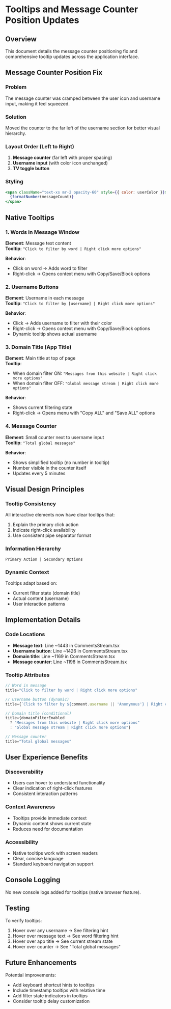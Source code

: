 # Tooltips and Message Counter Position Updates

## Overview
This document details the message counter positioning fix and comprehensive tooltip updates across the application interface.

## Message Counter Position Fix

### Problem
The message counter was cramped between the user icon and username input, making it feel squeezed.

### Solution
Moved the counter to the far left of the username section for better visual hierarchy.

### Layout Order (Left to Right)
1. **Message counter** (far left with proper spacing)
2. **Username input** (with color icon unchanged)  
3. **TV toggle button**

### Styling
```jsx
<span className="text-xs mr-2 opacity-60" style={{ color: userColor }}>
  {formatNumber(messageCount)}
</span>
```

## Native Tooltips

### 1. Words in Message Window
**Element**: Message text content  
**Tooltip**: `"Click to filter by word | Right click more options"`

**Behavior**:
- Click on word → Adds word to filter
- Right-click → Opens context menu with Copy/Save/Block options

### 2. Username Buttons
**Element**: Username in each message  
**Tooltip**: `"Click to filter by [username] | Right click more options"`

**Behavior**:
- Click → Adds username to filter with their color
- Right-click → Opens context menu with Copy/Save/Block options
- Dynamic tooltip shows actual username

### 3. Domain Title (App Title)
**Element**: Main title at top of page  
**Tooltip**: 
- When domain filter ON: `"Messages from this website | Right click more options"`
- When domain filter OFF: `"Global message stream | Right click more options"`

**Behavior**:
- Shows current filtering state
- Right-click → Opens menu with "Copy ALL" and "Save ALL" options

### 4. Message Counter
**Element**: Small counter next to username input  
**Tooltip**: `"Total global messages"`

**Behavior**:
- Shows simplified tooltip (no number in tooltip)
- Number visible in the counter itself
- Updates every 5 minutes

## Visual Design Principles

### Tooltip Consistency
All interactive elements now have clear tooltips that:
1. Explain the primary click action
2. Indicate right-click availability
3. Use consistent pipe separator format

### Information Hierarchy
```
Primary Action | Secondary Options
```

### Dynamic Context
Tooltips adapt based on:
- Current filter state (domain title)
- Actual content (username)
- User interaction patterns

## Implementation Details

### Code Locations
- **Message text**: Line ~1443 in CommentsStream.tsx
- **Username button**: Line ~1426 in CommentsStream.tsx  
- **Domain title**: Line ~1169 in CommentsStream.tsx
- **Message counter**: Line ~1198 in CommentsStream.tsx

### Tooltip Attributes
```jsx
// Word in message
title="Click to filter by word | Right click more options"

// Username button (dynamic)
title={`Click to filter by ${comment.username || 'Anonymous'} | Right click more options`}

// Domain title (conditional)
title={domainFilterEnabled 
  ? "Messages from this website | Right click more options" 
  : "Global message stream | Right click more options"}

// Message counter
title="Total global messages"
```

## User Experience Benefits

### Discoverability
- Users can hover to understand functionality
- Clear indication of right-click features
- Consistent interaction patterns

### Context Awareness
- Tooltips provide immediate context
- Dynamic content shows current state
- Reduces need for documentation

### Accessibility
- Native tooltips work with screen readers
- Clear, concise language
- Standard keyboard navigation support

## Console Logging
No new console logs added for tooltips (native browser feature).

## Testing
To verify tooltips:
1. Hover over any username → See filtering hint
2. Hover over message text → See word filtering hint
3. Hover over app title → See current stream state
4. Hover over counter → See "Total global messages"

## Future Enhancements
Potential improvements:
- Add keyboard shortcut hints to tooltips
- Include timestamp tooltips with relative time
- Add filter state indicators in tooltips
- Consider tooltip delay customization
